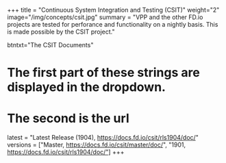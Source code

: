 +++
title = "Continuous System Integration and Testing (CSIT)"
weight="2"
image="/img/concepts/csit.jpg"
summary = "VPP and the other FD.io projects are tested for perforance and functionality on a nightly basis. This is made possible by the CSIT project."

btntxt="The CSIT Documents"

# The first part of these strings are displayed in the dropdown.
# The second is the url
latest = "Latest Release (1904), https://docs.fd.io/csit/rls1904/doc/"
versions = ["Master, https://docs.fd.io/csit/master/doc/",
	 "1901, https://docs.fd.io/csit/rls1904/doc/"]
+++
